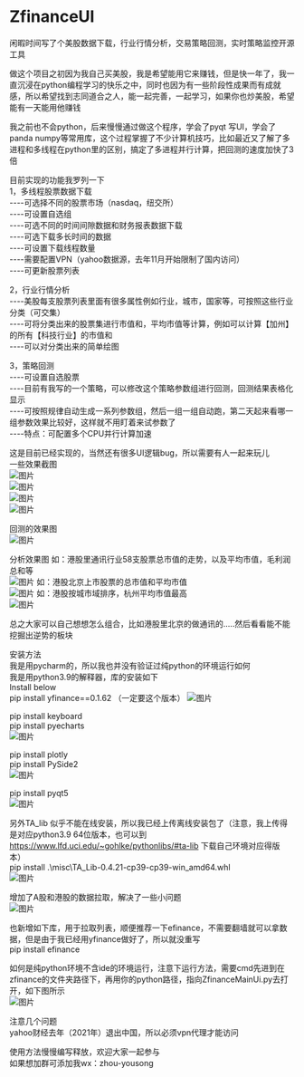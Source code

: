 # ZfinanceUI  
闲暇时间写了个美股数据下载，行业行情分析，交易策略回测，实时策略监控开源工具  

做这个项目之初因为我自己买美股，我是希望能用它来赚钱，但是快一年了，我一直沉浸在python编程学习的快乐之中，同时也因为有一些阶段性成果而有成就感，所以希望找到志同道合之人，能一起完善，一起学习，如果你也炒美股，希望能有一天能用他赚钱  

我之前也不会python，后来慢慢通过做这个程序，学会了pyqt 写UI，学会了panda numpy等常用库，这个过程掌握了不少计算机技巧，比如最近又了解了多进程和多线程在python里的区别，搞定了多进程并行计算，把回测的速度加快了3倍  
    
目前实现的功能我罗列一下  
1，多线程股票数据下载  
----可选择不同的股票市场（nasdaq，纽交所）  
----可设置自选组  
----可选不同的时间间隙数据和财务报表数据下载  
----可选下载多长时间的数据  
----可设置下载线程数量  
----需要配置VPN（yahoo数据源，去年11月开始限制了国内访问）  
----可更新股票列表  
 
2，行业行情分析  
----美股每支股票列表里面有很多属性例如行业，城市，国家等，可按照这些行业分类（可交集）  
----可将分类出来的股票集进行市值和，平均市值等计算，例如可以计算【加州】的所有【科技行业】的市值和  
----可以对分类出来的简单绘图  

3，策略回测  
----可设置自选股票  
----目前有我写的一个策略，可以修改这个策略参数组进行回测，回测结果表格化显示  
----可按照规律自动生成一系列参数组，然后一组一组自动跑，第二天起来看哪一组参数效果比较好，这样就不用盯着来试参数了  
----特点：可配置多个CPU并行计算加速  

这是目前已经实现的，当然还有很多UI逻辑bug，所以需要有人一起来玩儿  
一些效果截图  
![图片](https://user-images.githubusercontent.com/88005595/164954716-26dfc709-46c3-4a12-94c6-6aaddb200654.png)  
![图片](https://user-images.githubusercontent.com/88005595/164954721-3acab923-c739-421f-8af0-11d9a3ebfa2e.png)  
![图片](https://user-images.githubusercontent.com/88005595/164954737-3e6e771a-3cbc-448c-8c85-bf44751e1970.png)  
![图片](https://user-images.githubusercontent.com/88005595/164954732-88898728-b52e-40b4-ba60-1ee458917202.png)  

回测的效果图  
![图片](https://user-images.githubusercontent.com/88005595/164957423-ac222ef5-1fd2-4dfc-aa15-c865bf739a29.png)  

分析效果图
如：港股里通讯行业58支股票总市值的走势，以及平均市值，毛利润总和等  
![图片](https://user-images.githubusercontent.com/88005595/167413608-8298d35b-779c-4860-b321-b5b4c9cd58ab.png)
如：港股北京上市股票的总市值和平均市值  
![图片](https://user-images.githubusercontent.com/88005595/167413877-dab257ee-fc1a-428c-a8f3-f1b80a9dd8c2.png)
如：港股按城市域排序，杭州平均市值最高  
![图片](https://user-images.githubusercontent.com/88005595/167414012-012f0e02-8959-4481-9300-41277f99e9ff.png)

总之大家可以自己想想怎么组合，比如港股里北京的做通讯的.....然后看看能不能挖掘出逆势的板块

安装方法  
我是用pycharm的，所以我也并没有验证过纯python的环境运行如何  
我是用python3.9的解释器，库的安装如下  
Install below  
pip install yfinance==0.1.62  （一定要这个版本） 
![图片](https://user-images.githubusercontent.com/88005595/164975122-02acbd23-3b51-403d-b67d-c37e613d9314.png)

pip install keyboard  
pip install pyecharts  
![图片](https://user-images.githubusercontent.com/88005595/164975109-16e45c07-75e1-4cd4-a9c4-c667f375e839.png)

pip install plotly  
pip install PySide2  
![图片](https://user-images.githubusercontent.com/88005595/164975137-c816fbba-8d93-4283-a4d6-5480a801f6bd.png)

pip install pyqt5  
![图片](https://user-images.githubusercontent.com/88005595/164975150-225362af-ebfb-4590-9f26-d3e9e47721c4.png)

另外TA_lib 似乎不能在线安装，所以我已经上传离线安装包了（注意，我上传得是对应python3.9 64位版本，也可以到 https://www.lfd.uci.edu/~gohlke/pythonlibs/#ta-lib 下载自己环境对应得版本）  
pip install .\misc\TA_Lib-0.4.21-cp39-cp39-win_amd64.whl  
![图片](https://user-images.githubusercontent.com/88005595/164975132-59369293-0ff8-4635-ba04-e7b0214a846b.png)

增加了A股和港股的数据拉取，解决了一些小问题  
![图片](https://user-images.githubusercontent.com/88005595/167295569-2dad3566-782b-4aeb-b017-5b0e6c6c4c46.png)

也新增如下库，用于拉取列表，顺便推荐一下efinance，不需要翻墙就可以拿数据，但是由于我已经用yfinance做好了，所以就没重写  
pip install efinance  

如何是纯python环境不含ide的环境运行，注意下运行方法，需要cmd先进到在zfinance的文件夹路径下，再用你的python路径，指向ZfinanceMainUi.py去打开，如下图所示  
![图片](https://user-images.githubusercontent.com/88005595/167413171-78ce8720-b1f4-4013-ba34-6afb726ebc5a.png)


注意几个问题  
yahoo财经去年（2021年）退出中国，所以必须vpn代理才能访问  

使用方法慢慢编写释放，欢迎大家一起参与  
如果想加群可添加我wx：zhou-yousong  
